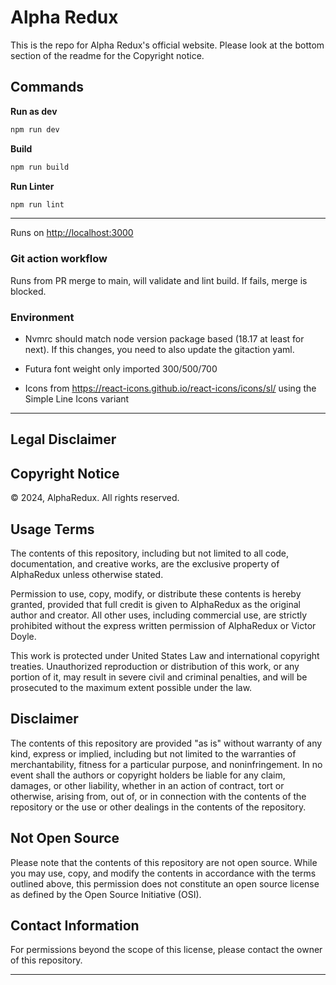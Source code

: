# Alpha Redux

This is the repo for Alpha Redux's official website. Please look at the bottom section of the readme for the Copyright notice.

## Commands

**Run as dev**

```bash
npm run dev
```

**Build**

```bash
npm run build
```

**Run Linter**

```bash
npm run lint
```

---

Runs on [http://localhost:3000](http://localhost:3000)

### Git action workflow

Runs from PR merge to main, will validate and lint build. If fails, merge is blocked.

### Environment

- Nvmrc should match node version package based (18.17 at least for next). If this changes, you need to also update the gitaction yaml.

- Futura font weight only imported 300/500/700

- Icons from https://react-icons.github.io/react-icons/icons/sl/ using the Simple Line Icons variant

---

## Legal Disclaimer

## Copyright Notice

© 2024, AlphaRedux. All rights reserved.

## Usage Terms

The contents of this repository, including but not limited to all code, documentation, and creative works, are the exclusive property of AlphaRedux unless otherwise stated.

Permission to use, copy, modify, or distribute these contents is hereby granted, provided that full credit is given to AlphaRedux as the original author and creator. All other uses, including commercial use, are strictly prohibited without the express written permission of AlphaRedux or Victor Doyle.

This work is protected under United States Law and international copyright treaties. Unauthorized reproduction or distribution of this work, or any portion of it, may result in severe civil and criminal penalties, and will be prosecuted to the maximum extent possible under the law.

## Disclaimer

The contents of this repository are provided "as is" without warranty of any kind, express or implied, including but not limited to the warranties of merchantability, fitness for a particular purpose, and noninfringement. In no event shall the authors or copyright holders be liable for any claim, damages, or other liability, whether in an action of contract, tort or otherwise, arising from, out of, or in connection with the contents of the repository or the use or other dealings in the contents of the repository.

## Not Open Source

Please note that the contents of this repository are not open source. While you may use, copy, and modify the contents in accordance with the terms outlined above, this permission does not constitute an open source license as defined by the Open Source Initiative (OSI).

## Contact Information

For permissions beyond the scope of this license, please contact the owner of this repository.

---
